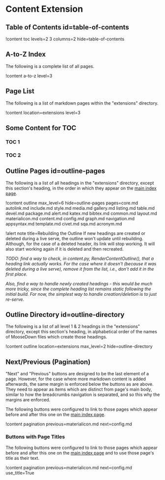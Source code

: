 # Content Extension

## Table of Contents id=table-of-contents

!content toc levels=2 3 columns=2 hide=table-of-contents

## A-to-Z Index

The following is a complete list of all pages.

!content a-to-z level=3

## Page List

The following is a list of markdown pages within the "extensions" directory.

!content location=extensions level=3

## Some Content for TOC

### TOC 1

### TOC 2

## Outline Pages id=outline-pages

The following is a list of all headings in the "extensions" directory, except this section's heading, in the order in which they appear on the [main index page](/).

!content outline max_level=6
                 hide=outline-pages
                 pages=core.md
                       autolink.md
                       include.md
                       style.md
                       media.md
                       gallery.md
                       listing.md
                       table.md
                       devel.md
                       package.md
                       alert.md
                       katex.md
                       bibtex.md
                       common.md
                       layout.md
                       materialicon.md
                       content.md
                       config.md
                       graph.md
                       navigation.md
                       appsyntax.md
                       template.md
                       civet.md
                       sqa.md
                       acronym.md

!alert note title=Rebuilding the Outline
If new headings are created or deleted during a live serve, the outline won't update until rebuilding. Although, for the case of a deleted header, its link will stop working. It will also start working again if it is deleted and then recreated.

*TODO: find a way to check, in content.py, RenderContentOutline(), that a heading link actually works. For the case where it doesn't (because it was deleted during a live serve), remove it from the list, i.e., don't add it in the first place.*

*Also, find a way to handle newly created headings - this would be much more tricky, since the complete heading list remains static following the initial build. For now, the simplest way to handle creation/deletion is to just re-serve.*

## Outline Directory id=outline-directory

The following is a list of all level 1 & 2 headings in the "extensions" directory, except this section's heading, in alphabetical order of the names of MooseDown files which create those headings.

!content outline location=extensions max_level=2 hide=outline-directory

## Next/Previous (Pagination)

"Next" and "Previous" buttons are designed to be the last element of a page. However, for the case where more markdown content is added afterwards, the same margin is enforced below the buttons as are above. They need to appear as items which are distinct from page's main body, similar to how the breadcrumbs navigation is separated, and so this why the margins are enforced.

The following buttons were configured to link to those pages which appear before and after this one on the [main index page](/).

!content pagination previous=materialicon.md next=config.md

### Buttons with Page Titles

The following buttons were configured to link to those pages which appear before and after this one on the [main index page](/) and to use those page's title as their text.

!content pagination previous=materialicon.md next=config.md use_title=True
